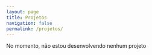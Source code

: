```yaml
---
layout: page
title: Projetos
navigation: false
permalink: /projetos/
---
```


No momento, não estou desenvolvendo nenhum projeto